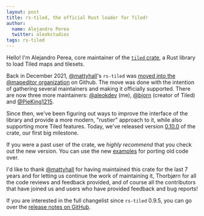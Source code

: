 ```yaml
---
layout: post
title: rs-tiled, the official Rust loader for Tiled!
author:
  name: Alejandro Perea
  twitter: aleokstudios
tags: rs-tiled
---
```


Hello! I'm Alejandro Perea, core maintainer of the [`tiled` crate](https://crates.io/crates/tiled), a Rust library to load Tiled maps and tilesets.

Back in December 2021, [@mattyhall]'s `rs-tiled` was [moved into the @mapeditor organization][adoption-issue] on Github. The move was done with the intention of gathering several maintainers and making it officially supported. There are now three more maintainers: [@aleokdev] (me), [@bjorn] (creator of Tiled) and [@PieKing1215].

Since then, we've been figuring out ways to improve the interface of the library and provide a more modern, "rustier" approach to it, while also supporting more Tiled features. Today, we've released version [0.10.0](release-notes) of the crate, our first big milestone. 

If you were a past user of the crate, we *highly recommend* that you check out the new version. You can use the new [examples] for porting old code over.

I'd like to thank [@mattyhall] for having maintained this crate for the last 7 years and for letting us continue the work of maintaining it, Thorbjørn for all the code reviews and feedback provided, and of course all the contributors that have joined us and users who have provided feedback and bug reports!

If you are interested in the full changelist since `rs-tiled` 0.9.5, you can go over the [release notes on GitHub](release-notes).

[@PieKing1215]: https://github.com/PieKing1215
[@bjorn]: https://github.com/bjorn
[@mattyhall]: https://github.com/mattyhall
[@aleokdev]: https://github.com/aleokdev
[adoption-issue]: https://github.com/mapeditor/rs-tiled/issues/105
[release-notes]: https://github.com/mapeditor/rs-tiled/releases/edit/v0.10.0
[examples]: https://github.com/mapeditor/rs-tiled/tree/master/examples
[@mapeditor]: https://github.com/mapeditor
